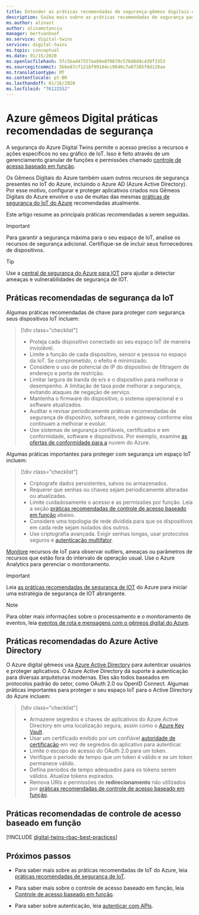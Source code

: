 ```yaml
---
title: Entender as práticas recomendadas de segurança-gêmeos digitais do Azure | Microsoft Docs
description: Saiba mais sobre as práticas recomendadas de segurança para o gêmeos digital do Azure e o Internet das Coisas.
ms.author: alinast
author: alinamstanciu
manager: bertvanhoof
ms.service: digital-twins
services: digital-twins
ms.topic: conceptual
ms.date: 01/15/2020
ms.openlocfilehash: 5fc5ba447557aa89e8f0870c576d6d4c439f3353
ms.sourcegitcommit: 5bbe87cf121bf99184cc9840c7a07385f0d128ae
ms.translationtype: MT
ms.contentlocale: pt-BR
ms.lasthandoff: 01/16/2020
ms.locfileid: "76122552"
---
```

# <a name="azure-digital-twins-security-best-practices"></a>Azure gêmeos Digital práticas recomendadas de segurança

A segurança do Azure Digital Twins permite o acesso preciso a recursos e ações específicos no seu gráfico de IoT. Isso é feito através de um gerenciamento granular de funções e permissões chamado [controle de acesso baseado em função](./security-role-based-access-control.md).

Os Gêmeos Digitais do Azure também usam outros recursos de segurança presentes no IoT do Azure, incluindo o Azure AD (Azure Active Directory). Por esse motivo, configurar e proteger aplicativos criados nos Gêmeos Digitais do Azure envolve o uso de muitas das mesmas [práticas de segurança do IoT do Azure](../iot-fundamentals/iot-security-best-practices.md) recomendadas atualmente.

Este artigo resume as principais práticas recomendadas a serem seguidas.

> [!IMPORTANT]
> Para garantir a segurança máxima para o seu espaço de IoT, analise os recursos de segurança adicional. Certifique-se de incluir seus fornecedores de dispositivos.

> [!TIP]
> Use a [central de segurança do Azure para IOT](https://docs.microsoft.com/azure/asc-for-iot/) para ajudar a detectar ameaças e vulnerabilidades de segurança de IOT.

## <a name="iot-security-best-practices"></a>Práticas recomendadas de segurança da IoT

Algumas práticas recomendadas de chave para proteger com segurança seus dispositivos IoT incluem:

> [!div class="checklist"]
> * Proteja cada dispositivo conectado ao seu espaço IoT de maneira inviolável.
> * Limite a função de cada dispositivo, sensor e pessoa no espaço da IoT. Se comprometido, o efeito é minimizado.
> * Considere o uso de potencial de IP do dispositivo de filtragem de endereço e porta de restrição.
> * Limitar largura de banda de e/s e o dispositivo para melhorar o desempenho. A limitação de taxa pode melhorar a segurança, evitando ataques de negação de serviço.
> * Mantenha o firmware do dispositivo, o sistema operacional e o software atualizados.
> * Auditar e revisar periodicamente práticas recomendadas de segurança de dispositivo, software, rede e gateway conforme elas continuam a melhorar e evoluir.
> * Use sistemas de segurança confiáveis, certificados e em conformidade, software e dispositivos. Por exemplo, examine [as ofertas de conformidade para a](https://azure.microsoft.com/overview/trusted-cloud/compliance/) nuvem do Azure.

Algumas práticas importantes para proteger com segurança um espaço IoT incluem:

> [!div class="checklist"]
> * Criptografe dados persistentes, salvos ou armazenados.
> * Requerer que senhas ou chaves sejam periodicamente alteradas ou atualizadas.
> * Limite cuidadosamente o acesso e as permissões por função. Leia a seção [práticas recomendadas de controle de acesso baseado em função](#role-based-access-control-best-practices) abaixo.
> * Considere uma topologia de rede dividida para que os dispositivos em cada rede sejam isolados dos outros.
> * Use criptografia avançada. Exigir senhas longas, usar protocolos seguros e [autenticação multifator](https://docs.microsoft.com/azure/active-directory/authentication/concept-mfa-howitworks).

[Monitore](./how-to-configure-monitoring.md) recursos de IoT para observar outliers, ameaças ou parâmetros de recursos que estão fora do intervalo de operação usual. Use o Azure Analytics para gerenciar o monitoramento.

> [!IMPORTANT]
> Leia [as práticas recomendadas de segurança de IOT](../iot-fundamentals/iot-security-best-practices.md) do Azure para iniciar uma estratégia de segurança de IOT abrangente.

> [!NOTE]
> Para obter mais informações sobre o processamento e o monitoramento de eventos, leia [eventos de rota e mensagens com o gêmeos digital do Azure](./concepts-events-routing.md).

## <a name="azure-active-directory-best-practices"></a>Práticas recomendadas do Azure Active Directory

O Azure digital gêmeos usa [Azure Active Directory](https://docs.microsoft.com/azure/active-directory/authentication/) para autenticar usuários e proteger aplicativos. O Azure Active Directory dá suporte à autenticação para diversas arquiteturas modernas. Eles são todos baseados em protocolos padrão do setor, como OAuth 2.0 ou OpenID Connect. Algumas práticas importantes para proteger o seu espaço IoT para o Active Directory do Azure incluem:

> [!div class="checklist"]
> * Armazene segredos e chaves de aplicativos do Azure Active Directory em uma localização segura, assim como o [Azure Key Vault](https://azure.microsoft.com/services/key-vault/).
> * Usar um certificado emitido por um confiável [autoridade de certificação](../active-directory/authentication/active-directory-certificate-based-authentication-get-started.md) em vez de segredos do aplicativo para autenticar.
> * Limite o escopo de acesso do OAuth 2.0 para um token.
> * Verifique o período de tempo que um token é válido e se um token permanece válido.
> * Defina períodos de tempo adequados para os tokens serem válidos. Atualize tokens expirados.
> * Remova URIs e permissões de **redirecionamento** não utilizados por [práticas recomendadas de controle de acesso baseado em função](#role-based-access-control-best-practices).

## <a name="role-based-access-control-best-practices"></a>Práticas recomendadas de controle de acesso baseado em função

[!INCLUDE [digital-twins-rbac-best-practices](../../includes/digital-twins-rbac-best-practices.md)]

## <a name="next-steps"></a>Próximos passos

* Para saber mais sobre as práticas recomendadas de IoT do Azure, leia [práticas recomendadas de segurança de IoT](../iot-fundamentals/iot-security-best-practices.md).

* Para saber mais sobre o controle de acesso baseado em função, leia [Controle de acesso baseado em função](./security-role-based-access-control.md).

* Para saber sobre autenticação, leia [autenticar com APIs](./security-authenticating-apis.md).

